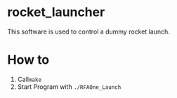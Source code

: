 # rocket_launcher
This software is used to control a dummy rocket launch.

# How to
1. Call`make`
2. Start Program with `./RFAOne_Launch` 
